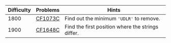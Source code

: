 | Difficulty | Problems | Hints |
| -------- | -------- | -------- |
| 1800 | [CF1073C](https://codeforces.com/problemset/problem/1073/C) | Find out the minimum `'UDLR'` to remove. |
| 1900 | [CF1648C](https://codeforces.com/problemset/problem/1648/C) | Find the first position where the strings differ. |